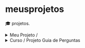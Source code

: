 # meusprojetos
:mortar_board: projetos.

<details>
  <summary>Meu Projeto / </sumamary>
</details>

<details>
  <summary>Curso / Projeto Guia de Perguntas</sumamary>
</details>
